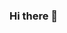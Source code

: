### Hi there 👋

<!--
**guoyu-eng/guoyu-eng** is a ✨ _special_ ✨ repository because its `README.md` (this file) appears on your GitHub profile.

Here are some ideas to get you started:


```python
>>> import Henry
"Hi, I'm Henry! Glad to meet you!"
>>> Henry.name
['Henry', 'Guoyu']
>>> Henry.interests
['Solo-Trip✈️', ' Frisbee🥏', ' Photograph📷']
>>> Henry.degree
['MSc in Advanced Computer Science', 'BSc in Computer Science & Artificial Intelligent']
>>> Henry.dev_devices
[ "Macbook Pro"]
```







<div>

  ![Top-langs](https://gh-stats.343.re/api/top-langs?username=guoyu-eng&langs_count=8&hide=html,css&layout=compact&bg_color=FFFFFF)
  
</div>

<picture>
  <source media="(prefers-color-scheme: dark)" srcset="https://raw.githubusercontent.com/platane/platane/output/github-contribution-grid-snake-dark.svg">
  <source media="(prefers-color-scheme: light)" srcset="https://raw.githubusercontent.com/platane/platane/output/github-contribution-grid-snake.svg">
  <img alt="github contribution grid snake animation" src="https://raw.githubusercontent.com/platane/platane/output/github-contribution-grid-snake.svg">
</picture>




</div>
<img width="200%" src="https://cdn.jsdelivr.net/gh/sun0225SUN/sun0225SUN/assets/images/hr.gif" />

  [![GitHub](https://img.shields.io/badge/dynamic/json?logo=github&label=GitHub&labelColor=495867&color=495867&query=%24.data.totalSubs&url=https%3A%2F%2Fapi.spencerwoo.com%2Fsubstats%2F%3Fsource%3Dgithub%26queryKey%3Dhayschan&style=flat-square)](https://github.com/guoyu-eng)
  ![visitors](https://visitor-badge.glitch.me/badge?page_id=guoyu-eng&left_color=green&right_color=red)   
  ![Git](https://img.shields.io/badge/-Git-F05032?style=for-the-badge&logo=git&logoColor=white)
  ![Android](https://img.shields.io/badge/Android-3DDC84?style=for-the-badge&logo=android&logoColor=white)
  ![LINUX](https://img.shields.io/badge/Linux-FCC624?style=for-the-badge&logo=linux&logoColor=black)
  ![PYTHON](https://img.shields.io/badge/Python-3776AB?style=for-the-badge&logo=python&logoColor=white)
  ![HTML](https://img.shields.io/badge/HTML-239120?style=for-the-badge&logo=html5&logoColor=white)
  ![CSS](https://img.shields.io/badge/CSS-239120?&style=for-the-badge&logo=css3&logoColor=white)
  ![JS](https://img.shields.io/badge/JavaScript-F7DF1E?style=for-the-badge&logo=javascript&logoColor=black)
  ![NODE](https://img.shields.io/badge/Node.js-43853D?style=for-the-badge&logo=node.js&logoColor=white)
  ![JAVA](https://img.shields.io/badge/Java-ED8B00?style=for-the-badge&logo=java&logoColor=white)
  ![KOTLIN](https://img.shields.io/badge/Kotlin-0095D5?&style=for-the-badge&logo=kotlin&logoColor=white)
  ![RUBY](https://img.shields.io/badge/Ruby-CC342D?style=for-the-badge&logo=ruby&logoColor=white)
  ![ROR](https://img.shields.io/badge/Ruby_on_Rails-CC0000?style=for-the-badge&logo=ruby-on-rails&logoColor=white)
  ![VUE](https://img.shields.io/badge/Vue.js-35495E?style=for-the-badge&logo=vue.js&logoColor=4FC08D)
  ![BOOTSTRAP](https://img.shields.io/badge/Bootstrap-563D7C?style=for-the-badge&logo=bootstrap&logoColor=white)
  ![MYSQL](https://img.shields.io/badge/MySQL-00000F?style=for-the-badge&logo=mysql&logoColor=white)
  ![Postgresql](https://img.shields.io/badge/PostgreSQL-316192?style=for-the-badge&logo=postgresql&logoColor=white)
  ![MongoDB](https://img.shields.io/badge/MongoDB-4EA94B?style=for-the-badge&logo=mongodb&logoColor=white)
  ![HEROKU](https://img.shields.io/badge/Heroku-430098?style=for-the-badge&logo=heroku&logoColor=white)


  
